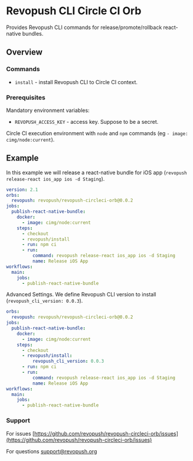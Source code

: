 Revopush CLI Circle CI Orb
=====================

Provides Revopush CLI commands for release/promote/rollback react-native bundles.

Overview
--------

### Commands

* `install` - install Revopush CLI to Circle CI context.


### Prerequisites

Mandatory environment variables:

* `REVOPUSH_ACCESS_KEY` - access key. Suppose to be a secret.

Circle CI execution environment with `node` and `npm` commands (eg `- image: cimg/node:current`).

Example
-------

In this example we will release a react-native bundle for iOS app (`revopush release-react ios_app ios -d Staging`).

```yaml
version: 2.1
orbs:
  revopush: revopush/revopush-circleci-orb@0.0.2
jobs:
  publish-react-native-bundle:
    docker:
      - image: cimg/node:current
    steps:
      - checkout
      - revopush/install
      - run: npm ci
      - run:
          command: revopush release-react ios_app ios -d Staging
          name: Release iOS App
workflows:
  main:
    jobs:
      - publish-react-native-bundle
```

Advanced Settings. We define Revopush CLI version to install (`revopush_cli_version: 0.0.3`).

```yaml
orbs:
  revopush: revopush/revopush-circleci-orb@0.0.2
jobs:
  publish-react-native-bundle:
    docker:
      - image: cimg/node:current
    steps:
      - checkout
      - revopush/install:
          revopush_cli_version: 0.0.3
      - run: npm ci
      - run:
          command: revopush release-react ios_app ios -d Staging
          name: Release iOS App
workflows:
  main:
    jobs:
      - publish-react-native-bundle
```

### Support

For issues [https://github.com/revopush/revopush-circleci-orb/issues](https://github.com/revopush/revopush-circleci-orb/issues)

For questions [support@revopush.org](mailto:support@revopush.org)
